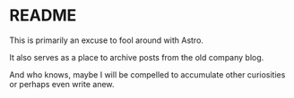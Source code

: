 # README

This is primarily an excuse to fool around with Astro.

It also serves as a place to archive posts from the old company blog.

And who knows, maybe I will be compelled to accumulate other curiosities or perhaps even write anew.
